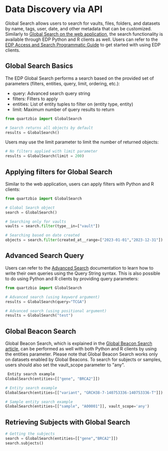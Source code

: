 # Data Discovery via API

Global Search allows users to search for vaults, files, folders, and datasets by name, tags, user, date, and other metadata that can be customized. Similarly to [Global Search on the web application](https://quartzbio.freshdesk.com/a/solutions/articles/73000597713), the search functionality is available through EDP Python and R clients as well. Users can refer to the [EDP Access and Search Programmatic Guide](https://quartzbio.freshdesk.com/en/support/solutions/articles/73000608178) to get started with using EDP clients.

## Global Search Basics

The EDP Global Search performs a search based on the provided set of parameters (filters, entities, query, limit, ordering, etc.):

-   query: Advanced search query string
-   filters: Filters to apply
-   entities: List of entity tuples to filter on (entity type, entity)
-   limit: Maximum number of query results to return

```Python
from quartzbio import GlobalSearch

# Search returns all objects by default
results = GlobalSearch()
```

Users may use the limit parameter to limit the number of returned objects:
```Python
# No filters applied with limit parameter
results = GlobalSearch(limit = 200)
```


## Applying filters for Global Search

Similar to the web application, users can apply filters with Python and R clients:

```Python
from quartzbio import GlobalSearch

# Global Search object
search = GlobalSearch()

# Searching only for vaults
vaults = search.filter(type__in=["vault"])

# Searching based on date created
objects = search.filter(created_at__range=["2023-01-01","2023-12-31"])
```

## Advanced Search Query  

Users can refer to the [Advanced Search](https://quartzbio.freshdesk.com/a/solutions/articles/73000603094) documentation to learn how to write their own queries using the Query String syntax. This is also possible to do using Python and R clients by providing query parameters:


```Python
from quartzbio import GlobalSearch

# Advanced search (using keyword argument)
results = GlobalSearch(query="TCGA")

# Advanced search (using positional argument)
results = GlobalSearch("test")
```

## Global Beacon Search  

Global Beacon Search, which is explained in the [Global Beacon Search article](https://quartzbio.github.io/quartzbio-python/metadata_and_global_beacons.html#global-beacons), can be performed as well with both Python and R clients by using the entities parameter. Please note that Global Beacon Search works only on datasets enabled by Global Beacons. To search for subjects or samples, users should also set the vault\_scope parameter to "any".

```Python
 Entity search example
GlobalSearch(entities=[["gene", "BRCA2"]])

# Entity search example
GlobalSearch(entities=[["variant", "GRCH38-7-140753336-140753336-T"]])

# Sample entity search example
GlobalSearch(entities=[["sample", "A00001"]], vault_scope='any')
```

## Retrieving Subjects with Global Search 

```Python
# Getting the subjects
search = GlobalSearch(entities=[["gene","BRCA2"]])
search.subjects()
```
